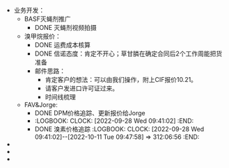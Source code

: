 - 业务开发：
	- BASF灭蝇剂推广
		- DONE 灭蝇剂视频拍摄
	- 溴甲烷报价：
		- DONE 运费成本核算
		- DONE 信诺态度：肯定不开心；草甘膦在确定合同后2个工作周能把货准备
		- 邮件思路：
			- 肯定客户的想法：可以由我们操作，附上CIF报价10.21。
			- 请客户发进口许可证过来。
			- 时间线梳理
	- FAV&Jorge:
		- DONE DPM价格追踪、更新报价给Jorge
		- :LOGBOOK:
		  CLOCK: [2022-09-28 Wed 09:41:02]
		  :END:
		- DONE 溴素价格追踪
		  :LOGBOOK:
		  CLOCK: [2022-09-28 Wed 09:41:02]--[2022-10-11 Tue 09:47:58] =>  312:06:56
		  :END:
-
-
-